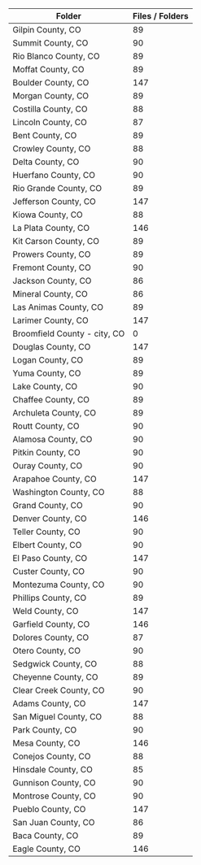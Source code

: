 | Folder                       |   Files / Folders |
|------------------------------|-------------------|
| Gilpin County, CO            |                89 |
| Summit County, CO            |                90 |
| Rio Blanco County, CO        |                89 |
| Moffat County, CO            |                89 |
| Boulder County, CO           |               147 |
| Morgan County, CO            |                89 |
| Costilla County, CO          |                88 |
| Lincoln County, CO           |                87 |
| Bent County, CO              |                89 |
| Crowley County, CO           |                88 |
| Delta County, CO             |                90 |
| Huerfano County, CO          |                90 |
| Rio Grande County, CO        |                89 |
| Jefferson County, CO         |               147 |
| Kiowa County, CO             |                88 |
| La Plata County, CO          |               146 |
| Kit Carson County, CO        |                89 |
| Prowers County, CO           |                89 |
| Fremont County, CO           |                90 |
| Jackson County, CO           |                86 |
| Mineral County, CO           |                86 |
| Las Animas County, CO        |                89 |
| Larimer County, CO           |               147 |
| Broomfield County - city, CO |                 0 |
| Douglas County, CO           |               147 |
| Logan County, CO             |                89 |
| Yuma County, CO              |                89 |
| Lake County, CO              |                90 |
| Chaffee County, CO           |                89 |
| Archuleta County, CO         |                89 |
| Routt County, CO             |                90 |
| Alamosa County, CO           |                90 |
| Pitkin County, CO            |                90 |
| Ouray County, CO             |                90 |
| Arapahoe County, CO          |               147 |
| Washington County, CO        |                88 |
| Grand County, CO             |                90 |
| Denver County, CO            |               146 |
| Teller County, CO            |                90 |
| Elbert County, CO            |                90 |
| El Paso County, CO           |               147 |
| Custer County, CO            |                90 |
| Montezuma County, CO         |                90 |
| Phillips County, CO          |                89 |
| Weld County, CO              |               147 |
| Garfield County, CO          |               146 |
| Dolores County, CO           |                87 |
| Otero County, CO             |                90 |
| Sedgwick County, CO          |                88 |
| Cheyenne County, CO          |                89 |
| Clear Creek County, CO       |                90 |
| Adams County, CO             |               147 |
| San Miguel County, CO        |                88 |
| Park County, CO              |                90 |
| Mesa County, CO              |               146 |
| Conejos County, CO           |                88 |
| Hinsdale County, CO          |                85 |
| Gunnison County, CO          |                90 |
| Montrose County, CO          |                90 |
| Pueblo County, CO            |               147 |
| San Juan County, CO          |                86 |
| Baca County, CO              |                89 |
| Eagle County, CO             |               146 |